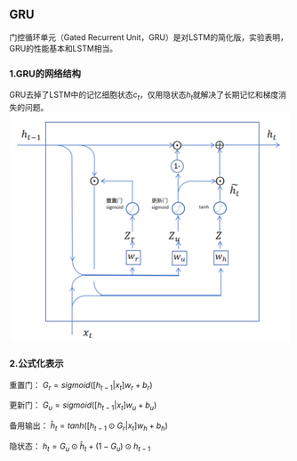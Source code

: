## GRU

门控循环单元（Gated Recurrent Unit，GRU）是对LSTM的简化版，实验表明，GRU的性能基本和LSTM相当。

### 1.GRU的网络结构

GRU去掉了LSTM中的记忆细胞状态$c_t$，仅用隐状态$h_t$就解决了长期记忆和梯度消失的问题。
![GRU](./image/13_3.png "GRU的网络结构")

### 2.公式化表示

重置门：
$G_r = sigmoid([h_{t-1}|x_t]w_r+b_r)$

更新门：
$G_u = sigmoid([h_{t-1}|x_t]w_u+b_u)$

备用输出：
$\hat{h}_t = tanh([h_{t-1} \odot G_r|x_t]w_h+b_h)$

隐状态：
$h_t = G_u \odot \hat{h}_t + (1-G_u) \odot h_{t-1}$
